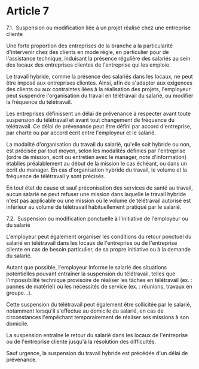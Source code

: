 # Article 7

7.1. Suspension ou modification liée à un projet réalisé chez une entreprise cliente

Une forte proportion des entreprises de la branche a la particularité d'intervenir chez des clients en mode régie, en particulier pour de l'assistance technique, induisant la présence régulière des salariés au sein des locaux des entreprises clientes de l'entreprise qui les emploie.

Le travail hybride, comme la présence des salariés dans les locaux, ne peut être imposé aux entreprises clientes. Ainsi, afin de s'adapter aux exigences des clients ou aux contraintes liées à la réalisation des projets, l'employeur peut suspendre l'organisation du travail en télétravail du salarié, ou modifier la fréquence du télétravail.

Les entreprises définissent un délai de prévenance à respecter avant toute suspension du télétravail et avant tout changement de fréquence du télétravail. Ce délai de prévenance peut être défini par accord d'entreprise, par charte ou par accord écrit entre l'employeur et le salarié.

La modalité d'organisation du travail du salarié, qu'elle soit hybride ou non, est précisée par tout moyen, selon les modalités définies par l'entreprise (ordre de mission, écrit ou entretien avec le manager, note d'information) établies préalablement au début de la mission le cas échéant, ou dans un écrit du manager. En cas d'organisation hybride du travail, le volume et la fréquence de télétravail y sont précisés.

En tout état de cause et sauf préconisation des services de santé au travail, aucun salarié ne peut refuser une mission dans laquelle le travail hybride n'est pas applicable ou une mission où le volume de télétravail autorisé est inférieur au volume de télétravail habituellement pratiqué par le salarié.

7.2. Suspension ou modification ponctuelle à l'initiative de l'employeur ou du salarié

L'employeur peut également organiser les conditions du retour ponctuel du salarié en télétravail dans les locaux de l'entreprise ou de l'entreprise cliente en cas de besoin particulier, de sa propre initiative ou à la demande du salarié.

Autant que possible, l'employeur informe le salarié des situations potentielles pouvant entraîner la suspension du télétravail, telles que l'impossibilité technique provisoire de réaliser les tâches en télétravail (ex. : pannes de matériel) ou les nécessités de service (ex. : réunions, travaux en groupe…).

Cette suspension du télétravail peut également être sollicitée par le salarié, notamment lorsqu'il s'effectue au domicile du salarié, en cas de circonstances l'empêchant temporairement de réaliser ses missions à son domicile.

La suspension entraîne le retour du salarié dans les locaux de l'entreprise ou de l'entreprise cliente jusqu'à la résolution des difficultés.

Sauf urgence, la suspension du travail hybride est précédée d'un délai de prévenance.

  
